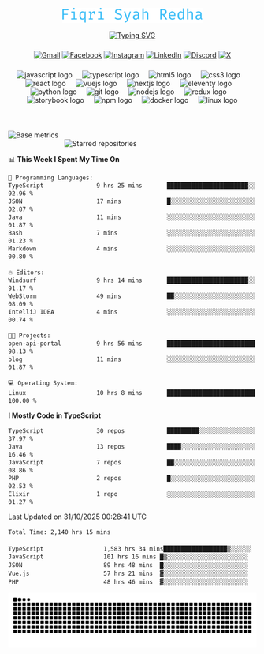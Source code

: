 <p align="center">
  <img src="./assets/name.svg" height="30" alt="Fiqri Syah Redha" />
</p>

<p align="center">
  <a href="https://git.io/typing-svg"><img src="https://readme-typing-svg.demolab.com?font=Fira+Code&pause=1000&center=true&vCenter=true&random=false&width=435&lines=Mid-Level+Frontend+Engineer;2%2B+years+experience;Always+learning+new+things" alt="Typing SVG" /></a>
</p>

###

<div align="center">

[![Gmail](https://img.shields.io/badge/Gmail-D14836?logo=gmail&logoColor=white)](mailto:fiqrisyahredha@gmail.com)
[![Facebook](https://img.shields.io/badge/Facebook-%231877F2.svg?logo=Facebook&logoColor=white)](https://www.facebook.com/fiqrisyahredha)
[![Instagram](https://img.shields.io/badge/Instagram-%23E4405F.svg?logo=Instagram&logoColor=white)](https://instagram.com/fiqrisyahredha)
[![LinkedIn](https://img.shields.io/badge/Linkedin-%230077B5.svg?logo=linkedin&logoColor=white)](https://www.linkedin.com/in/fiqrisyahredha)
[![Discord](https://img.shields.io/badge/Discord-%235865F2.svg?&logo=discord&logoColor=white)](https://discordapp.com/users/484183499050582027)
[![X](https://img.shields.io/badge/X-%23000000.svg?logo=X&logoColor=white)](https://x.com/fiqrisyahredha)

</div>

###

<div align="center">
  <img src="https://cdn.jsdelivr.net/gh/devicons/devicon/icons/javascript/javascript-original.svg" height="32" alt="javascript logo"  />
  <img width="12" />
  <img src="https://cdn.jsdelivr.net/gh/devicons/devicon/icons/typescript/typescript-original.svg" height="32" alt="typescript logo"  />
  <img width="12" />
  <img src="https://cdn.jsdelivr.net/gh/devicons/devicon/icons/html5/html5-original.svg" height="32" alt="html5 logo"  />
  <img width="12" />
  <img src="https://cdn.jsdelivr.net/gh/devicons/devicon/icons/css3/css3-original.svg" height="32" alt="css3 logo"  />
  <img width="12" />
  <img src="https://cdn.jsdelivr.net/gh/devicons/devicon/icons/react/react-original.svg" height="32" alt="react logo"  />
  <img width="12" />
  <img src="https://cdn.jsdelivr.net/gh/devicons/devicon/icons/vuejs/vuejs-original.svg" height="32" alt="vuejs logo"  />
  <img width="12" />
  <img src="https://cdn.jsdelivr.net/gh/devicons/devicon/icons/nextjs/nextjs-original.svg" height="32" alt="nextjs logo"  />
  <img width="12" />
  <img src="https://cdn.jsdelivr.net/gh/devicons/devicon/icons/eleventy/eleventy-original.svg" height="32" alt="eleventy logo"  />
  <img width="12" />
  <img src="https://cdn.jsdelivr.net/gh/devicons/devicon/icons/python/python-original.svg" height="32" alt="python logo"  />
  <img width="12" />
  <img src="https://cdn.jsdelivr.net/gh/devicons/devicon/icons/git/git-original.svg" height="32" alt="git logo"  />
  <img width="12" />
  <img src="https://cdn.jsdelivr.net/gh/devicons/devicon/icons/nodejs/nodejs-original.svg" height="32" alt="nodejs logo"  />
  <img width="12" />
  <img src="https://cdn.jsdelivr.net/gh/devicons/devicon/icons/redux/redux-original.svg" height="32" alt="redux logo"  />
  <img width="12" />
  <img src="https://cdn.jsdelivr.net/gh/devicons/devicon/icons/storybook/storybook-original.svg" height="32" alt="storybook logo"  />
  <img width="12" />
  <img src="https://cdn.jsdelivr.net/gh/devicons/devicon/icons/npm/npm-original-wordmark.svg" height="32" alt="npm logo"  />
  <img width="12" />
  <img src="https://cdn.jsdelivr.net/gh/devicons/devicon/icons/docker/docker-original.svg" height="32" alt="docker logo"  />
  <img width="12" />
  <img src="https://cdn.jsdelivr.net/gh/devicons/devicon/icons/linux/linux-original.svg" height="32" alt="linux logo"  />
</div>

###

<br clear="both">

<!--START_SECTION:metrics-->

[<img align="left" width="390" alt="Base metrics" src="https://gist.githubusercontent.com/fiqrisr/bbcf04a19349368e6c7873e2f7bbd987/raw/base.svg">](#)
[<img align="right" width="390" alt="Starred repositories" src="https://gist.githubusercontent.com/fiqrisr/bbcf04a19349368e6c7873e2f7bbd987/raw/starred.svg">](#)

<br clear="both">
<p></p>

<!--END_SECTION:metrics-->

<!-- <p align="center"> -->
<!--   <img src="https://github-readme-streak-stats.herokuapp.com/?user=fiqrisr&theme=ayu-mirage&hide_border=false" height="160" /> -->
<!-- </p> -->

<!--START_SECTION:waka1-->
📊 **This Week I Spent My Time On** 

```text
💬 Programming Languages: 
TypeScript               9 hrs 25 mins       ███████████████████████░░   92.96 % 
JSON                     17 mins             █░░░░░░░░░░░░░░░░░░░░░░░░   02.87 % 
Java                     11 mins             ░░░░░░░░░░░░░░░░░░░░░░░░░   01.87 % 
Bash                     7 mins              ░░░░░░░░░░░░░░░░░░░░░░░░░   01.23 % 
Markdown                 4 mins              ░░░░░░░░░░░░░░░░░░░░░░░░░   00.80 % 

🔥 Editors: 
Windsurf                 9 hrs 14 mins       ███████████████████████░░   91.17 % 
WebStorm                 49 mins             ██░░░░░░░░░░░░░░░░░░░░░░░   08.09 % 
IntelliJ IDEA            4 mins              ░░░░░░░░░░░░░░░░░░░░░░░░░   00.74 % 

🐱‍💻 Projects: 
open-api-portal          9 hrs 56 mins       █████████████████████████   98.13 % 
blog                     11 mins             ░░░░░░░░░░░░░░░░░░░░░░░░░   01.87 % 

💻 Operating System: 
Linux                    10 hrs 8 mins       █████████████████████████   100.00 % 
```

**I Mostly Code in TypeScript** 

```text
TypeScript               30 repos            █████████░░░░░░░░░░░░░░░░   37.97 % 
Java                     13 repos            ████░░░░░░░░░░░░░░░░░░░░░   16.46 % 
JavaScript               7 repos             ██░░░░░░░░░░░░░░░░░░░░░░░   08.86 % 
PHP                      2 repos             █░░░░░░░░░░░░░░░░░░░░░░░░   02.53 % 
Elixir                   1 repo              ░░░░░░░░░░░░░░░░░░░░░░░░░   01.27 % 
```




 Last Updated on 31/10/2025 00:28:41 UTC
<!--END_SECTION:waka1-->

<!--START_SECTION:waka2-->

```txt
Total Time: 2,140 hrs 15 mins

TypeScript                 1,583 hrs 34 mins██████████████████▒░░░░░░   73.48 %
JavaScript                 101 hrs 16 mins █▒░░░░░░░░░░░░░░░░░░░░░░░   04.70 %
JSON                       89 hrs 48 mins  █░░░░░░░░░░░░░░░░░░░░░░░░   04.17 %
Vue.js                     57 hrs 21 mins  ▓░░░░░░░░░░░░░░░░░░░░░░░░   02.66 %
PHP                        48 hrs 46 mins  ▓░░░░░░░░░░░░░░░░░░░░░░░░   02.26 %
```

<!--END_SECTION:waka2-->

<img src="https://raw.githubusercontent.com/fiqrisr/fiqrisr/output/snake.svg" alt="Snake animation" />
